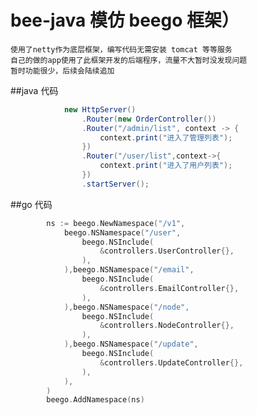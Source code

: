 # bee-java 模仿 beego 框架）
    使用了netty作为底层框架，编写代码无需安装 tomcat 等等服务
    自己的做的app使用了此框架开发的后端程序，流量不大暂时没发现问题
    暂时功能很少，后续会陆续追加
##java 代码

```Java
            new HttpServer()
                .Router(new OrderController())
                .Router("/admin/list", context -> {
                    context.print("进入了管理列表");
                })
                .Router("/user/list",context->{
                    context.print("进入了用户列表");
                })
                .startServer();  
```
##go 代码
```go
        ns := beego.NewNamespace("/v1",
    		beego.NSNamespace("/user",
    			beego.NSInclude(
    				&controllers.UserController{},
    			),
    		),beego.NSNamespace("/email",
    			beego.NSInclude(
    				&controllers.EmailController{},
    			),
    		),beego.NSNamespace("/node",
    			beego.NSInclude(
    				&controllers.NodeController{},
    			),
    		),beego.NSNamespace("/update",
    			beego.NSInclude(
    				&controllers.UpdateController{},
    			),
    		),
    	)
    	beego.AddNamespace(ns)    	
```
